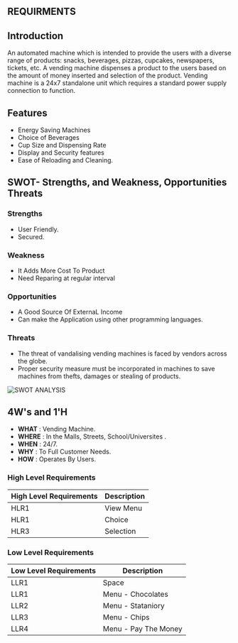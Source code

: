 
## REQUIRMENTS

## Introduction
An automated machine which is intended to provide the users with a diverse range of products: snacks, beverages, pizzas, cupcakes, newspapers, tickets, etc. A vending machine dispenses a product to the users based on the amount of money inserted and selection of the product. Vending machine is a 24x7 standalone unit which requires a standard power supply connection to function.

## Features
- Energy Saving Machines
- Choice of Beverages 
- Cup Size and Dispensing Rate 
- Display and Security features 
- Ease of Reloading and Cleaning.

## SWOT- Strengths, and Weakness, Opportunities Threats
### Strengths
- User Friendly.
- Secured.
### Weakness
- It Adds More Cost To Product
- Need Reparing at regular interval

### Opportunities
-  A Good Source Of ExternaL Income
-  Can make the Application using other programming languages.

### Threats
- The threat of vandalising vending machines is faced by vendors across the globe.
- Proper security measure must be incorporated in machines to save machines from thefts, damages or stealing of products.

![SWOT ANALYSIS](https://user-images.githubusercontent.com/101185443/161246084-c1b569fd-0ea0-4f82-ac0c-5f5a662eed7f.png)


## 4W's and 1'H
- **WHAT** : Vending Machine.
- **WHERE** : In the Malls, Streets, School/Universites .
- **WHEN** : 24/7.
- **WHY** : To Full Customer Needs.
- **HOW** : Operates By Users.


### High Level Requirements
| High Level Requirements      | Description |
| ----------- | ----------- |
| HLR1      | View Menu    |
| HLR1   | Choice     |
| HLR3   | Selection |


### Low Level Requirements
| Low Level Requirements      | Description |
| ----------- | ----------- |
| LLR1   | Space |
| LLR1   | Menu - Chocolates|
| LLR2   | Menu - Stataniory|
| LLR3   | Menu - Chips|
| LLR4   | Menu - Pay The Money|
